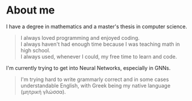 # About me

I have a degree in mathematics and a master's thesis in computer science.

> I always loved programming and enjoyed coding.   
> I always haven't had enough time because I was teaching math in high school.  
> I always used, whenever I could, my free time to learn and code.

I'm currently trying to get into Neural Networks, especially in GNNs.

> I'm trying hard to write grammarly correct and in some cases understandable English, with Greek being my native language
 (μητρική γλώσσα).
